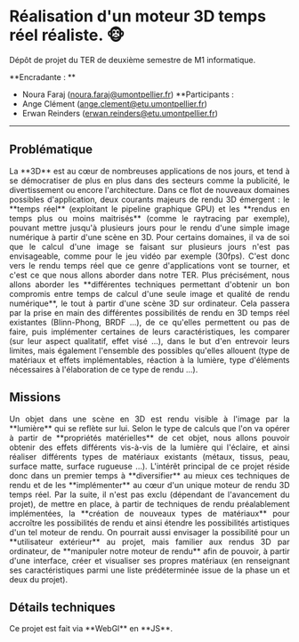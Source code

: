 # Réalisation d'un moteur 3D temps réel réaliste. 🐵 
Dépôt de projet du TER de deuxième semestre de M1 informatique.

**Encradante : **    
-  Noura Faraj (noura.faraj@umontpellier.fr) 
**Participants : 
- Ange Clément (ange.clement@etu.umontpellier.fr) 
- Erwan Reinders (erwan.reinders@etu.umontpellier.fr) 
______________________________
## Problématique
<p align="justify">
La **3D** est au cœur de nombreuses applications de nos jours, et tend à se démocratiser de plus en plus dans des secteurs comme la publicité, le divertissement ou encore l'architecture.
Dans ce flot de nouveaux domaines possibles d'application, deux courants majeurs de rendu 3D émergent : le **temps réel** (exploitant le pipeline graphique GPU) et les **rendus en temps plus ou moins maitrisés** (comme le raytracing par exemple), pouvant mettre jusqu'à plusieurs jours pour le rendu d'une simple image numérique à partir d'une scène en 3D. 
Pour certains domaines, il va de soi que le calcul d'une image se faisant sur plusieurs jours n'est pas envisageable, comme pour le jeu vidéo par exemple (30fps). C'est donc vers le rendu temps réel que ce genre d'applications vont se tourner, et c'est ce que nous allons aborder dans notre TER.
Plus précisément, nous allons aborder les **différentes techniques permettant d'obtenir un bon compromis entre temps de calcul d'une seule image et qualité de rendu numérique**, le tout à partir d'une scène 3D sur ordinateur. Cela passera par la prise en main des différentes possibilités de rendu en 3D temps réel existantes (Blinn-Phong, BRDF ...), de ce qu'elles permettent ou pas de faire, puis implémenter certaines de leurs caractéristiques, les comparer (sur leur aspect qualitatif, effet visé ...), dans le but d'en entrevoir leurs limites, mais également l'ensemble des possibles qu'elles allouent (type de matériaux et effets implémentables, réaction à la lumière, type d'éléments nécessaires à l'élaboration de ce type de rendu ...). 
</p>

## Missions
<p align="justify">
Un objet dans une scène en 3D est rendu visible à l'image par la **lumière** qui se reflète sur lui. Selon le type de calculs que l'on va opérer à partir de **propriétés matérielles** de cet objet, nous allons pouvoir obtenir des effets différents vis-à-vis de la lumière qui l'éclaire, et ainsi réaliser différents types de matériaux existants (métaux, tissus, peau, surface matte, surface rugueuse ...). L'intérêt principal de ce projet réside donc dans un premier temps à **diversifier** au mieux ces techniques de rendu et de les **implémenter** au cœur d'un unique moteur de rendu 3D temps réel.
Par la suite, il n'est pas exclu (dépendant de l'avancement du projet), de mettre en place, à partir de techniques de rendu préalablement implémentées, la **création de nouveaux types de matériaux** pour accroître les possibilités de rendu et ainsi étendre les possibilités artistiques d'un tel moteur de rendu.
On pourrait aussi envisager la possibilité pour un **utilisateur extérieur** au projet, mais familier aux rendus 3D par ordinateur, de **manipuler notre moteur de rendu** afin de pouvoir, à partir d'une interface, créer et visualiser ses propres matériaux (en renseignant ses caractéristiques parmi une liste prédéterminée issue de la phase un et deux du projet).
 </p>

## Détails techniques
<p align="justify">
Ce projet est fait via **WebGl** en **JS**.
</p>

